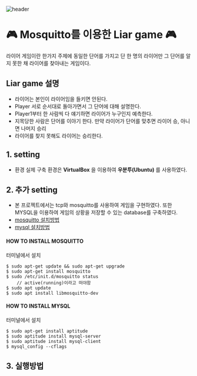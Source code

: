 ![header](https://capsule-render.vercel.app/api?type=waving&color=auto&height=300&section=header&text=Liar%20game&fontSize=90&animation=fadeIn&fontAlignY=38&desc=&descAlignY=51&descAlign=62)

# 🎮 Mosquitto를 이용한 Liar game 🎮

라이어 게임이란 한가지 주제에 동일한 단어를 가지고 단 한 명의 라이어만 그 단어를 알지 못한 채 라이어를 찾아내는 게임이다.

## Liar game 설명
- 라이어는 본인이 라이어임을 들키면 안된다.
- Player 서로 순서대로 돌아가면서 그 단어에 대해 설명한다.
- Player1부터 한 사람씩 다 얘기하면 라이어가 누구인지 예측한다.
- 지목당한 사람은 단어를 이야기 한다. 만약 라이어가 단어를 맞추면 라이어 승, 아니면 나머지 승리
- 라이어를 찾지 못해도 라이어는 승리한다. 

## 1. setting
- 환경
실제 구축 환경은 __VirtualBox__ 을 이용하여 __우분투(Ubuntu)__ 를 사용하였다. 

## 2. 추가 setting
- 본 프로젝트에서는 tcp와 mosquitto를 사용하여 게임을 구현하였다. 또한 MYSQL을 이용하여 게임의 상황을 저장할 수 있는 database를 구축하였다.
- [mosquitto 설치방법](#HOW-TO-INSTALL-MOSQUITTO)
- [mysql 설치방법](#HOW-TO_INSTALL-MYSQL)

#### HOW TO INSTALL MOSQUITTO
터미널에서 설치
```
$ sudo apt-get update && sudo apt-get upgrade
$ sudo apt-get install mosquitto
$ sudo /etc/init.d/mosquitto status
    // active(running)이라고 떠야함
$ sudo apt update 
$ sudo apt install libmosquitto-dev
```

#### HOW TO INSTALL MYSQL
터미널에서 설치
```
$ sudo apt-get install aptitude
$ sudo aptitude install mysql-server
$ sudo aptitude install mysql-client 
$ mysql_config --cflags
```
## 3. 실행방법


